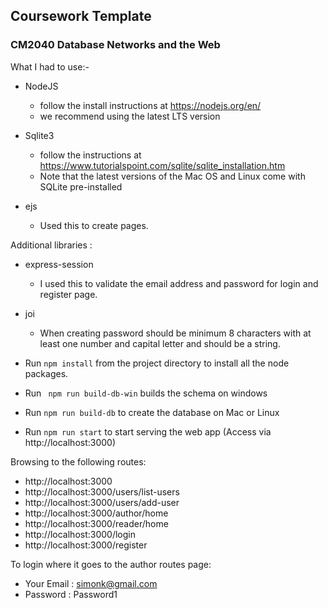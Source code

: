 ##  Coursework Template ##
### CM2040 Database Networks and the Web ###

What I had to use:-

* NodeJS 
    - follow the install instructions at https://nodejs.org/en/
    - we recommend using the latest LTS version
* Sqlite3 
    - follow the instructions at https://www.tutorialspoint.com/sqlite/sqlite_installation.htm 
    - Note that the latest versions of the Mac OS and Linux come with SQLite pre-installed

* ejs
    - Used this to create pages.

Additional libraries :
* express-session
    - I used this to validate the email address and password for login and register page.

* joi
    - When creating password should be minimum 8 characters with at least one number and capital letter and should be a string.

* Run ```npm install``` from the project directory to install all the node packages.
* Run ``` npm run build-db-win``` builds the schema on windows
* Run ```npm run build-db``` to create the database on Mac or Linux 
* Run ```npm run start``` to start serving the web app (Access via http://localhost:3000)


Browsing to the following routes:

* http://localhost:3000
* http://localhost:3000/users/list-users
* http://localhost:3000/users/add-user
* http://localhost:3000/author/home
* http://localhost:3000/reader/home
* http://localhost:3000/login
* http://localhost:3000/register

To login where it goes to the author routes page:
* Your Email : simonk@gmail.com
* Password : Password1 
